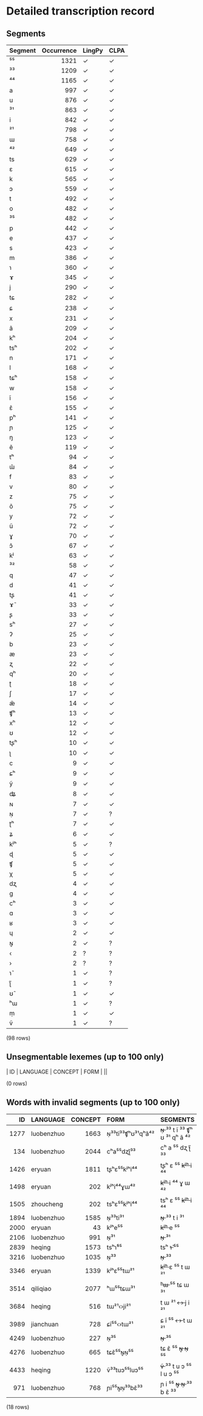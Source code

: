 
# Detailed transcription record

## Segments

| Segment | Occurrence | LingPy | CLPA |
|:----------|-------------:|:---------|:-------|
| ⁵⁵ | 1321 | ✓ | ✓ |
| ³³ | 1209 | ✓ | ✓ |
| ⁴⁴ | 1165 | ✓ | ✓ |
| a | 997 | ✓ | ✓ |
| u | 876 | ✓ | ✓ |
| ³¹ | 863 | ✓ | ✓ |
| i | 842 | ✓ | ✓ |
| ²¹ | 798 | ✓ | ✓ |
| ɯ | 758 | ✓ | ✓ |
| ⁴² | 649 | ✓ | ✓ |
| ts | 629 | ✓ | ✓ |
| ɛ | 615 | ✓ | ✓ |
| k | 565 | ✓ | ✓ |
| ɔ | 559 | ✓ | ✓ |
| t | 492 | ✓ | ✓ |
| o | 482 | ✓ | ✓ |
| ³⁵ | 482 | ✓ | ✓ |
| p | 442 | ✓ | ✓ |
| e | 437 | ✓ | ✓ |
| s | 423 | ✓ | ✓ |
| m | 386 | ✓ | ✓ |
| ɿ | 360 | ✓ | ✓ |
| ɤ | 345 | ✓ | ✓ |
| j | 290 | ✓ | ✓ |
| tɕ | 282 | ✓ | ✓ |
| ɕ | 238 | ✓ | ✓ |
| x | 231 | ✓ | ✓ |
| ã | 209 | ✓ | ✓ |
| kʰ | 204 | ✓ | ✓ |
| tsʰ | 202 | ✓ | ✓ |
| n | 171 | ✓ | ✓ |
| l | 168 | ✓ | ✓ |
| tɕʰ | 158 | ✓ | ✓ |
| w | 158 | ✓ | ✓ |
| ĩ | 156 | ✓ | ✓ |
| ɛ̃ | 155 | ✓ | ✓ |
| pʰ | 141 | ✓ | ✓ |
| ɲ | 125 | ✓ | ✓ |
| ŋ | 123 | ✓ | ✓ |
| ẽ | 119 | ✓ | ✓ |
| tʰ | 94 | ✓ | ✓ |
| ɯ̃ | 84 | ✓ | ✓ |
| f | 83 | ✓ | ✓ |
| v | 80 | ✓ | ✓ |
| z | 75 | ✓ | ✓ |
| õ | 75 | ✓ | ✓ |
| y | 72 | ✓ | ✓ |
| ũ | 72 | ✓ | ✓ |
| ɣ | 70 | ✓ | ✓ |
| ɔ̃ | 67 | ✓ | ✓ |
| kʲ | 63 | ✓ | ✓ |
| ³² | 58 | ✓ | ✓ |
| q | 47 | ✓ | ✓ |
| d | 41 | ✓ | ✓ |
| tʂ | 41 | ✓ | ✓ |
| ɤ̃ | 33 | ✓ | ✓ |
| ʂ | 33 | ✓ | ✓ |
| sʰ | 27 | ✓ | ✓ |
| ʔ | 25 | ✓ | ✓ |
| b | 23 | ✓ | ✓ |
| æ | 23 | ✓ | ✓ |
| ʐ | 22 | ✓ | ✓ |
| qʰ | 20 | ✓ | ✓ |
| ʈ | 18 | ✓ | ✓ |
| ʃ | 17 | ✓ | ✓ |
| æ̃ | 14 | ✓ | ✓ |
| ʧʰ | 13 | ✓ | ✓ |
| xʰ | 12 | ✓ | ✓ |
| ʊ | 12 | ✓ | ✓ |
| tʂʰ | 10 | ✓ | ✓ |
| ʅ | 10 | ✓ | ✓ |
| c | 9 | ✓ | ✓ |
| ɕʰ | 9 | ✓ | ✓ |
| ỹ | 9 | ✓ | ✓ |
| ʥ | 8 | ✓ | ✓ |
| ɴ | 7 | ✓ | ✓ |
| ɴ̣ | 7 | ✓ | ? |
| ʈʰ | 7 | ✓ | ✓ |
| ʑ | 6 | ✓ | ✓ |
| kʲʰ | 5 | ✓ | ? |
| ɖ | 5 | ✓ | ✓ |
| ʧ | 5 | ✓ | ✓ |
| χ | 5 | ✓ | ✓ |
| dʐ | 4 | ✓ | ✓ |
| g | 4 | ✓ | ✓ |
| cʰ | 3 | ✓ | ✓ |
| ɑ | 3 | ✓ | ✓ |
| ʁ | 3 | ✓ | ✓ |
| ɥ | 2 | ✓ | ✓ |
| ɴ̥ | 2 | ✓ | ? |
| ‹ | 2 | ? | ? |
| › | 2 | ? | ? |
| ɿ̃ | 1 | ✓ | ? |
| ʅ̃ | 1 | ✓ | ? |
| ʊ̃ | 1 | ✓ | ✓ |
| ʰɯ | 1 | ✓ | ? |
| ṃ | 1 | ✓ | ✓ |
| ṽ | 1 | ✓ | ? |

(98 rows)



## Unsegmentable lexemes (up to 100 only)

| ID | LANGUAGE | CONCEPT | FORM |
||

(0 rows)



## Words with invalid segments (up to 100 only)

| ID | LANGUAGE | CONCEPT | FORM | SEGMENTS |
|-----:|:-----------|----------:|:------------------|:---------------------------------------|
| 1277 | luobenzhuo | 1663 | ɴ̣³³tĩ³³ʧʰʊ³¹qʰã⁴² | <s> ɴ̣ </s> ³³ t ĩ ³³ ʧʰ ʊ ³¹ qʰ ã ⁴² |
| 134 | luobenzhuo | 2044 | cʰa⁵⁵dʐʅ̃³³ | cʰ a ⁵⁵ dʐ <s> ʅ̃ </s> ³³ |
| 1426 | eryuan | 1811 | tʂʰɛ⁵⁵kʲʰi⁴⁴ | tʂʰ ɛ ⁵⁵ <s> kʲʰ </s> i ⁴⁴ |
| 1498 | eryuan | 202 | kʲʰi⁴⁴ɣɯ⁴² | <s> kʲʰ </s> i ⁴⁴ ɣ ɯ ⁴² |
| 1505 | zhoucheng | 202 | tsʰɛ⁵⁵kʲʰi⁴⁴ | tsʰ ɛ ⁵⁵ <s> kʲʰ </s> i ⁴⁴ |
| 1894 | luobenzhuo | 1585 | ɴ̣³³ti³¹ | <s> ɴ̣ </s> ³³ t i ³¹ |
| 2000 | eryuan | 43 | kʲʰe⁵⁵ | <s> kʲʰ </s> e ⁵⁵ |
| 2106 | luobenzhuo | 991 | ɴ̣³¹ | <s> ɴ̣ </s> ³¹ |
| 2839 | heqing | 1573 | tsʰɿ̃⁵⁵ | tsʰ <s> ɿ̃ </s> ⁵⁵ |
| 3216 | luobenzhuo | 1035 | ɴ̣³³ | <s> ɴ̣ </s> ³³ |
| 3346 | eryuan | 1339 | kʲʰɛ⁵⁵tɯ²¹ | <s> kʲʰ </s> ɛ ⁵⁵ t ɯ ²¹ |
| 3514 | qiliqiao | 2077 | ʰɯ⁵⁵tɕɯ³¹ | <s> ʰɯ </s> ⁵⁵ tɕ ɯ ³¹ |
| 3684 | heqing | 516 | tɯ²¹‹›ji²¹ | t ɯ ²¹ <s> ‹ </s> <s> › </s> j i ²¹ |
| 3989 | jianchuan | 728 | ɕĩ⁵⁵‹›tɯ²¹ | ɕ ĩ ⁵⁵ <s> ‹ </s> <s> › </s> t ɯ ²¹ |
| 4249 | luobenzhuo | 227 | ɴ̣³⁵ | <s> ɴ̣ </s> ³⁵ |
| 4276 | luobenzhuo | 665 | tɕɛ̃⁵⁵ɴ̥ɴ̣⁵⁵ | tɕ ɛ̃ ⁵⁵ <s> ɴ̥ </s> <s> ɴ̣ </s> ⁵⁵ |
| 4433 | heqing | 1220 | ṽ³³tuɔ⁵⁵luɔ⁵⁵ | <s> ṽ </s> ³³ t u ɔ ⁵⁵ l u ɔ ⁵⁵ |
| 971 | luobenzhuo | 768 | ɲi⁵⁵ɴ̥ɴ̣³³bɛ̃³³ | ɲ i ⁵⁵ <s> ɴ̥ </s> <s> ɴ̣ </s> ³³ b ɛ̃ ³³ |

(18 rows)


